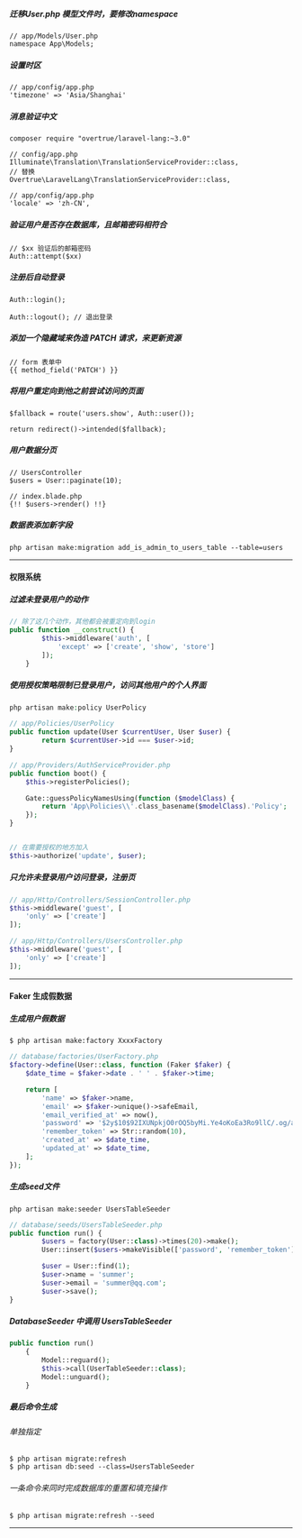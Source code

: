 ##### 迁移User.php 模型文件时，要修改namespace

```
// app/Models/User.php
namespace App\Models;
```



##### 设置时区

```
// app/config/app.php
'timezone' => 'Asia/Shanghai'
```



##### 消息验证中文

```
composer require "overtrue/laravel-lang:~3.0"
```

```
// config/app.php
Illuminate\Translation\TranslationServiceProvider::class,
// 替换
Overtrue\LaravelLang\TranslationServiceProvider::class,
```

```
// app/config/app.php
'locale' => 'zh-CN',
```



##### 验证用户是否存在数据库，且邮箱密码相符合

```
// $xx 验证后的邮箱密码
Auth::attempt($xx)
```



##### 注册后自动登录

```
Auth::login();
```

```
Auth::logout(); // 退出登录
```



##### 添加一个隐藏域来伪造 PATCH 请求，来更新资源

```
// form 表单中
{{ method_field('PATCH') }}
```



##### 将用户重定向到他之前尝试访问的页面

```
$fallback = route('users.show', Auth::user());

return redirect()->intended($fallback);
```



##### 用户数据分页

```
// UsersController
$users = User::paginate(10);

// index.blade.php
{!! $users->render() !!}
```



##### 数据表添加新字段

```
php artisan make:migration add_is_admin_to_users_table --table=users
```







------

#### 权限系统

##### 过滤未登录用户的动作

```php
// 除了这几个动作，其他都会被重定向到login
public function __construct() {
        $this->middleware('auth', [
            'except' => ['create', 'show', 'store']
        ]);
    }
```



##### 使用授权策略限制已登录用户，访问其他用户的个人界面

```php
php artisan make:policy UserPolicy

// app/Policies/UserPolicy
public function update(User $currentUser, User $user) {
		return $currentUser->id === $user->id;
}

// app/Providers/AuthServiceProvider.php
public function boot() {
    $this->registerPolicies();

    Gate::guessPolicyNamesUsing(function ($modelClass) {
        return 'App\Policies\\'.class_basename($modelClass).'Policy';
    });
}


// 在需要授权的地方加入
$this->authorize('update', $user);
```



##### 只允许未登录用户访问登录，注册页

```php
// app/Http/Controllers/SessionController.php
$this->middleware('guest', [
	'only' => ['create']
]);

// app/Http/Controllers/UsersController.php
$this->middleware('guest', [
	'only' => ['create']
]);
```



------

#### Faker 生成假数据

##### 生成用户假数据

```
$ php artisan make:factory XxxxFactory
```



```php
// database/factories/UserFactory.php
$factory->define(User::class, function (Faker $faker) {
    $date_time = $faker->date . ' ' . $faker->time;

    return [
        'name' => $faker->name,
        'email' => $faker->unique()->safeEmail,
        'email_verified_at' => now(),
        'password' => '$2y$10$92IXUNpkjO0rOQ5byMi.Ye4oKoEa3Ro9llC/.og/at2.uheWG/igi', // password
        'remember_token' => Str::random(10),
        'created_at' => $date_time,
        'updated_at' => $date_time,
    ];
});
```



##### 生成seed文件

```
php artisan make:seeder UsersTableSeeder
```

```php
// database/seeds/UsersTableSeeder.php
public function run() {
        $users = factory(User::class)->times(20)->make();
        User::insert($users->makeVisible(['password', 'remember_token'])->toArray());

        $user = User::find(1);
        $user->name = 'summer';
        $user->email = 'summer@qq.com';
        $user->save();
}
```



##### DatabaseSeeder 中调用 UsersTableSeeder

```php
public function run()
    {
        Model::reguard();
        $this->call(UserTableSeeder::class);
        Model::unguard();
    }
```



##### 最后命令生成

###### 单独指定

```
$ php artisan migrate:refresh
$ php artisan db:seed --class=UsersTableSeeder
```

###### 一条命令来同时完成数据库的重置和填充操作

```
$ php artisan migrate:refresh --seed
```



------





